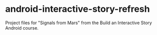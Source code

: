 # android-interactive-story-refresh
Project files for "Signals from Mars" from the Build an Interactive Story Android course.
